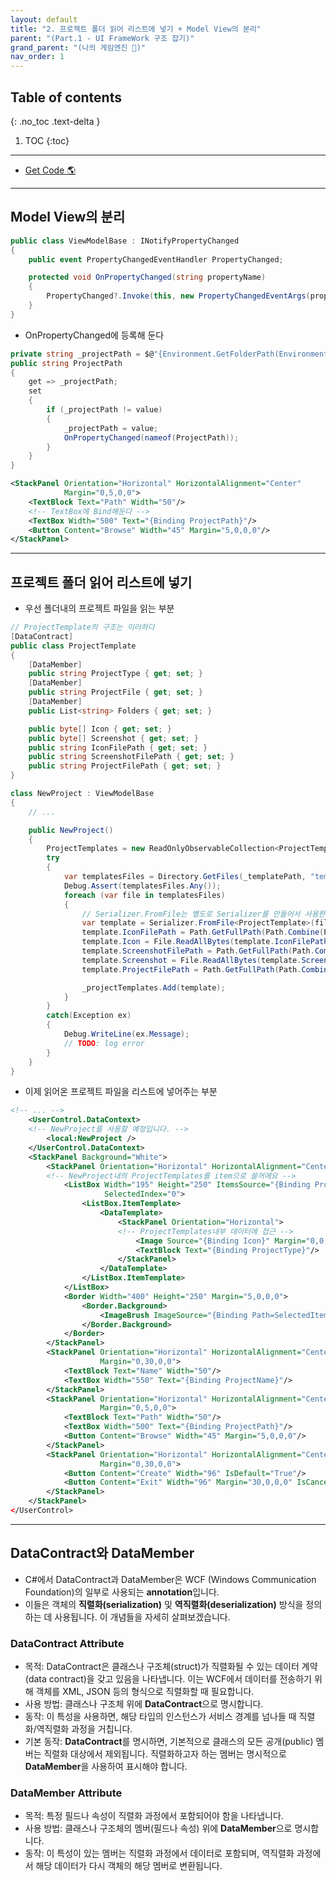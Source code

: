 ```yaml
---
layout: default
title: "2. 프로젝트 폴더 읽어 리스트에 넣기 + Model View의 분리"
parent: "(Part.1 - UI FrameWork 구조 잡기)"
grand_parent: "(나의 게임엔진 🎲)"
nav_order: 1
---
```


## Table of contents
{: .no_toc .text-delta }

1. TOC
{:toc}

---

* [Get Code 🌎](https://github.com/Arthur880708/ArthurDX12GameEngine/commit/221ed558af74ebc8f68b6d59588dac03ca03a925)

---

## Model View의 분리

```csharp
public class ViewModelBase : INotifyPropertyChanged
{
    public event PropertyChangedEventHandler PropertyChanged;

    protected void OnPropertyChanged(string propertyName)
    {
        PropertyChanged?.Invoke(this, new PropertyChangedEventArgs(propertyName));
    }
}
```

* OnPropertyChanged에 등록해 둔다

```csharp
private string _projectPath = $@"{Environment.GetFolderPath(Environment.SpecialFolder.MyDocuments)}\PrimalProject\";
public string ProjectPath
{
    get => _projectPath;
    set
    {
        if (_projectPath != value)
        {
            _projectPath = value;
            OnPropertyChanged(nameof(ProjectPath));
        }
    }
}
```

```xml
<StackPanel Orientation="Horizontal" HorizontalAlignment="Center"
            Margin="0,5,0,0">
    <TextBlock Text="Path" Width="50"/>
    <!-- TextBox에 Bind해둔다 -->
    <TextBox Width="500" Text="{Binding ProjectPath}"/>
    <Button Content="Browse" Width="45" Margin="5,0,0,0"/>
</StackPanel>
```

---

## 프로젝트 폴더 읽어 리스트에 넣기

* 우선 폴더내의 프로젝트 파일을 읽는 부분

```csharp
// ProjectTemplate의 구조는 이러하다
[DataContract]
public class ProjectTemplate
{
    [DataMember]
    public string ProjectType { get; set; }
    [DataMember]
    public string ProjectFile { get; set; }
    [DataMember]
    public List<string> Folders { get; set; }

    public byte[] Icon { get; set; }
    public byte[] Screenshot { get; set; }
    public string IconFilePath { get; set; }
    public string ScreenshotFilePath { get; set; }
    public string ProjectFilePath { get; set; }
}
```

```csharp
class NewProject : ViewModelBase
{
    // ...

    public NewProject()
    {
        ProjectTemplates = new ReadOnlyObservableCollection<ProjectTemplate>(_projectTemplates);
        try
        {
            var templatesFiles = Directory.GetFiles(_templatePath, "template.xml", SearchOption.AllDirectories);
            Debug.Assert(templatesFiles.Any());
            foreach (var file in templatesFiles)
            {
                // Serializer.FromFile는 별도로 Serializer를 만들어서 사용한다
                var template = Serializer.FromFile<ProjectTemplate>(file);
                template.IconFilePath = Path.GetFullPath(Path.Combine(Path.GetDirectoryName(file), "Icon.png"));
                template.Icon = File.ReadAllBytes(template.IconFilePath);
                template.ScreenshotFilePath = Path.GetFullPath(Path.Combine(Path.GetDirectoryName(file), "Screenshot.png"));
                template.Screenshot = File.ReadAllBytes(template.ScreenshotFilePath);
                template.ProjectFilePath = Path.GetFullPath(Path.Combine(Path.GetDirectoryName(file), template.ProjectFile));

                _projectTemplates.Add(template);
            }
        }
        catch(Exception ex)
        {
            Debug.WriteLine(ex.Message);
            // TODO: log error
        }
    }
}
```

* 이제 읽어온 프로젝트 파일을 리스트에 넣어주는 부분

```xml
<!-- ... -->
    <UserControl.DataContext>
    <!-- NewProject를 사용할 예정입니다. -->
        <local:NewProject />
    </UserControl.DataContext>
    <StackPanel Background="White">
        <StackPanel Orientation="Horizontal" HorizontalAlignment="Center">
        <!-- NewProject내의 ProjectTemplates를 item으로 쓸꺼에요 -->
            <ListBox Width="195" Height="250" ItemsSource="{Binding ProjectTemplates}" x:Name="templateListBox"
                     SelectedIndex="0">
                <ListBox.ItemTemplate>
                    <DataTemplate>
                        <StackPanel Orientation="Horizontal">
                        <!-- ProjectTemplates내부 데이터에 접근 -->
                            <Image Source="{Binding Icon}" Margin="0,0,5,0"/>
                            <TextBlock Text="{Binding ProjectType}"/>
                        </StackPanel>
                    </DataTemplate>
                </ListBox.ItemTemplate>
            </ListBox>
            <Border Width="400" Height="250" Margin="5,0,0,0">
                <Border.Background>
                    <ImageBrush ImageSource="{Binding Path=SelectedItem.Screenshot, ElementName=templateListBox}"/>
                </Border.Background>
            </Border>
        </StackPanel>
        <StackPanel Orientation="Horizontal" HorizontalAlignment="Center"
                    Margin="0,30,0,0">
            <TextBlock Text="Name" Width="50"/>
            <TextBox Width="550" Text="{Binding ProjectName}"/>
        </StackPanel>
        <StackPanel Orientation="Horizontal" HorizontalAlignment="Center"
                    Margin="0,5,0,0">
            <TextBlock Text="Path" Width="50"/>
            <TextBox Width="500" Text="{Binding ProjectPath}"/>
            <Button Content="Browse" Width="45" Margin="5,0,0,0"/>
        </StackPanel>
        <StackPanel Orientation="Horizontal" HorizontalAlignment="Center"
                    Margin="0,30,0,0">
            <Button Content="Create" Width="96" IsDefault="True"/>
            <Button Content="Exit" Width="96" Margin="30,0,0,0" IsCancel="True"/>
        </StackPanel>
    </StackPanel>
</UserControl>
```

---

## DataContract와 DataMember

* C#에서 DataContract과 DataMember은 WCF (Windows Communication Foundation)의 일부로 사용되는 **annotation**입니다. 
* 이들은 객체의 **직렬화(serialization)** 및 **역직렬화(deserialization)** 방식을 정의하는 데 사용됩니다. 이 개념들을 자세히 살펴보겠습니다.

### DataContract Attribute

* 목적: DataContract은 클래스나 구조체(struct)가 직렬화될 수 있는 데이터 계약(data contract)을 갖고 있음을 나타냅니다. 이는 WCF에서 데이터를 전송하기 위해 객체를 XML, JSON 등의 형식으로 직렬화할 때 필요합니다.
* 사용 방법: 클래스나 구조체 위에 **DataContract**으로 명시합니다.
* 동작: 이 특성을 사용하면, 해당 타입의 인스턴스가 서비스 경계를 넘나들 때 직렬화/역직렬화 과정을 거칩니다.
* 기본 동작: **DataContract**를 명시하면, 기본적으로 클래스의 모든 공개(public) 멤버는 직렬화 대상에서 제외됩니다. 직렬화하고자 하는 멤버는 명시적으로 **DataMember**을 사용하여 표시해야 합니다.

### DataMember Attribute

* 목적: 특정 필드나 속성이 직렬화 과정에서 포함되어야 함을 나타냅니다.
* 사용 방법: 클래스나 구조체의 멤버(필드나 속성) 위에 **DataMember**으로 명시합니다.
* 동작: 이 특성이 있는 멤버는 직렬화 과정에서 데이터로 포함되며, 역직렬화 과정에서 해당 데이터가 다시 객체의 해당 멤버로 변환됩니다.

